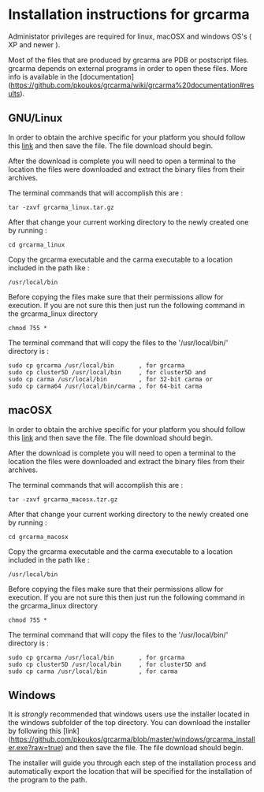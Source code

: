 # Installation instructions for grcarma #

Administator privileges are required for linux, macOSX and windows OS's 
( XP and newer ).

Most of the files that are produced by grcarma are PDB or postscript
files. grcarma depends on external programs in order to open these
files. More info is available in the [documentation] 
(https://github.com/pkoukos/grcarma/wiki/grcarma%20documentation#results).

## GNU/Linux ##

In order to obtain the archive specific for your platform you should follow
this [link](https://github.com/pkoukos/grcarma/blob/master/linux/grcarma_linux.tar.gz?raw=true)
and then save the file. The file download should begin.

After the download is complete you will need to open a terminal to the location the files 
were downloaded and extract the binary files from their archives.

The terminal commands that will accomplish this are :

    tar -zxvf grcarma_linux.tar.gz
    
After that change your current working directory to the newly created one by running :

    cd grcarma_linux
    
Copy the grcarma executable and the carma executable to a location included in the path like :

    /usr/local/bin

Before copying the files make sure that their permissions allow for execution. If you are not sure this then just run
the following command in the grcarma_linux directory

    chmod 755 *

The terminal command that will copy the files to the '/usr/local/bin/' directory is :

    sudo cp grcarma /usr/local/bin       , for grcarma
    sudo cp cluster5D /usr/local/bin     , for cluster5D and
    sudo cp carma /usr/local/bin         , for 32-bit carma or
    sudo cp carma64 /usr/local/bin/carma , for 64-bit carma

## macOSX ##

In order to obtain the archive specific for your platform you should follow
this [link](https://github.com/pkoukos/grcarma/blob/master/macosx/grcarma_macosx.tar.gz?raw=true)
and then save the file. The file download should begin.

After the download is complete you will need to open a terminal to the location the files 
were downloaded and extract the binary files from their archives.

The terminal commands that will accomplish this are :

    tar -zxvf grcarma_macosx.tzr.gz
    
After that change your current working directory to the newly created one by running :

    cd grcarma_macosx
    
Copy the grcarma executable and the carma executable to a location included in the path like :

    /usr/local/bin

Before copying the files make sure that their permissions allow for execution. If you are not sure this then just run
the following command in the grcarma_linux directory

    chmod 755 *

The terminal command that will copy the files to the '/usr/local/bin/' directory is :

    sudo cp grcarma /usr/local/bin       , for grcarma
    sudo cp cluster5D /usr/local/bin     , for cluster5D and
    sudo cp carma /usr/local/bin         , for carma

## Windows ##

It is _strongly_ recommended that windows users use the installer located
in the windows subfolder of the top directory. You can download the installer
by following this [link] (https://github.com/pkoukos/grcarma/blob/master/windows/grcarma_installer.exe?raw=true)
and then save the file. The file download should begin.

The installer will guide you through each step of the installation process and automatically
export the location that will be specified for the installation of the program to the path.
